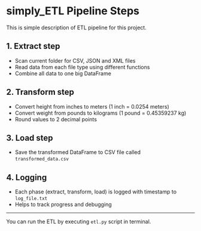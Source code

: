 # simply_ETL Pipeline Steps

This is simple description of ETL pipeline for this project.

## 1. Extract step

- Scan current folder for CSV, JSON and XML files  
- Read data from each file type using different functions  
- Combine all data to one big DataFrame  

## 2. Transform step

- Convert height from inches to meters (1 inch = 0.0254 meters)  
- Convert weight from pounds to kilograms (1 pound = 0.45359237 kg)  
- Round values to 2 decimal points  

## 3. Load step

- Save the transformed DataFrame to CSV file called `transformed_data.csv`  

## 4. Logging

- Each phase (extract, transform, load) is logged with timestamp to `log_file.txt`  
- Helps to track progress and debugging  

---

You can run the ETL by executing `etl.py` script in terminal.

